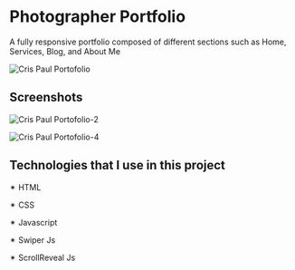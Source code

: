 
# Photographer Portfolio

A fully responsive portfolio composed of different sections such as Home, Services, Blog, and About Me

![Cris Paul   Portofolio](https://github.com/springtofigh/responsive-portfolio/assets/90114320/ce5ddf57-621d-4b88-bf8d-6408ea38630a)


## Screenshots

![Cris Paul   Portofolio-2](https://github.com/springtofigh/responsive-portfolio/assets/90114320/fcf2b470-132a-4cfa-998c-3b2e6d0be3f4)


![Cris Paul   Portofolio-4](https://github.com/springtofigh/responsive-portfolio/assets/90114320/b7a22c6c-122b-4ce5-b53f-7499dde8272d)


## Technologies that I use in this project

✴ HTML

✴ CSS

✴ Javascript

✴ Swiper Js 

✴ ScrollReveal Js 
